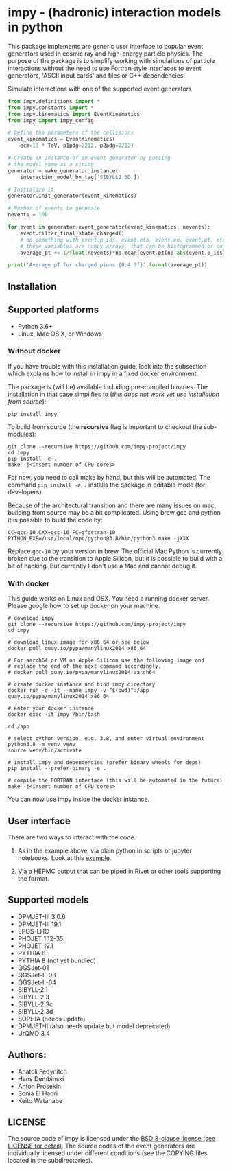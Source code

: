 # impy - (hadronic) interaction models in python

This package implements are generic user interface to popular event generators used in cosmic ray and high-energy particle physics. The purpose of the package is to simplify working with simulations of particle interactions without the need to use Fortran style interfaces to event generators, 'ASCII input cards' and files or C++ dependencies.  

Simulate interactions with one of the supported event generators 

```python
from impy.definitions import *
from impy.constants import *
from impy.kinematics import EventKinematics
from impy import impy_config

# Define the parameters of the collisions
event_kinematics = EventKinematics(
    ecm=13 * TeV, p1pdg=2212, p2pdg=2212)

# Create an instance of an event generator by passing
# the model name as a string
generator = make_generator_instance(
    interaction_model_by_tag['SIBYLL2.3D'])

# Initialize it
generator.init_generator(event_kinematics)

# Number of events to generate
nevents = 100

for event in generator.event_generator(event_kinematics, nevents):
    event.filter_final_state_charged()
    # do something with event.p_ids, event.eta, event.en, event.pt, etc.
    # these variables are numpy arrays, that can be histogrammed or counted like
    average_pt += 1/float(nevents)*np.mean(event.pt[np.abs(event.p_ids) == 211])

print('Average pT for charged pions {0:4.3f}'.format(average_pt))
```

## Installation

## Supported platforms

- Python 3.6+
- Linux, Mac OS X, or Windows

### Without docker

If you have trouble with this installation guide, look into the subsection which explains how to install in impy in a fixed docker environment.

The package is (will be) available including pre-compiled binaries. The installation in that case simplifies to (*this does not work yet use installation from source*):

    pip install impy

To build from source (the **recursive** flag is important to checkout the sub-modules):

    git clone --recursive https://github.com/impy-project/impy
    cd impy
    pip install -e .
    make -j<insert number of CPU cores>

For now, you need to call make by hand, but this will be automated. The command `pip install -e .` installs the package in editable mode (for developers).

Because of the architectural transition and there are many issues on mac, building from source may be a bit complicated. Using brew gcc and python it is possible to build the code by:

    CC=gcc-10 CXX=gcc-10 FC=gfortran-10 PYTHON_EXE=/usr/local/opt/python@3.8/bin/python3 make -jXXX

Replace `gcc-10` by your version in brew. The official Mac Python is currently broken due to the transition to Apple Silicon, but it is possible to build with a bit of hacking. But currently
I don't use a Mac and cannot debug it. 
 
### With docker

This guide works on Linux and OSX. You need a running docker server. Please google how to set up docker on your machine.

    # download impy
    git clone --recursive https://github.com/impy-project/impy
    cd impy

    # download linux image for x86_64 or see below
    docker pull quay.io/pypa/manylinux2014_x86_64
 
    # For aarch64 or VM on Apple Silicon use the following image and
    # replace the end of the next command accordingly.
    # docker pull quay.io/pypa/manylinux2014_aarch64
    
    # create docker instance and bind impy directory
    docker run -d -it --name impy -v "$(pwd)":/app quay.io/pypa/manylinux2014_x86_64

    # enter your docker instance
    docker exec -it impy /bin/bash

    cd /app

    # select python version, e.g. 3.8, and enter virtual environment
    python3.8 -m venv venv
    source venv/bin/activate

    # install impy and dependencies (prefer binary wheels for deps)
    pip install --prefer-binary -e .

    # compile the FORTRAN interface (this will be automated in the future)
    make -j<insert number of CPU cores>

You can now use impy inside the docker instance.

## User interface

There are two ways to interact with the code.

1. As in the example above, via plain python in scripts or jupyter notebooks. Look at this [example](examples/compare_two_models.ipynb).

2. Via a HEPMC output that can be piped in Rivet or other tools supporting the format.

## Supported models

- DPMJET-III 3.0.6
- DPMJET-III 19.1
- EPOS-LHC
- PHOJET 1.12-35
- PHOJET 19.1
- PYTHIA 6
- PYTHIA 8 (not yet bundled)
- QGSJet-01
- QGSJet-II-03
- QGSJet-II-04
- SIBYLL-2.1
- SIBYLL-2.3
- SIBYLL-2.3c
- SIBYLL-2.3d
- SOPHIA (needs update)
- DPMJET-II (also needs update but model deprecated)
- UrQMD 3.4


## Authors:

- Anatoli Fedynitch
- Hans Dembinski
- Anton Prosekin
- Sonia El Hadri
- Keito Watanabe

## LICENSE

The source code of impy is licensed under the [BSD 3-clause license (see LICENSE for detail)](LICENSE). The source codes of the event generators are individually licensed under different conditions (see the COPYING files located in the subdirectories). 
